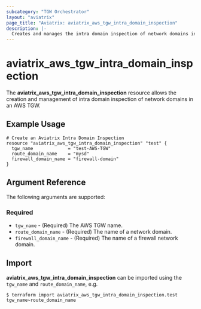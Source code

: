 ```yaml
---
subcategory: "TGW Orchestrator"
layout: "aviatrix"
page_title: "Aviatrix: aviatrix_aws_tgw_intra_domain_inspection"
description: |-
  Creates and manages the intra domain inspection of network domains in an AWS TGW
---
```


# aviatrix_aws_tgw_intra_domain_inspection

The **aviatrix_aws_tgw_intra_domain_inspection** resource allows the creation and management of intra domain inspection of network domains in an AWS TGW.

## Example Usage

```hcl
# Create an Aviatrix Intra Domain Inspection
resource "aviatrix_aws_tgw_intra_domain_inspection" "test" {
  tgw_name             = "test-AWS-TGW"
  route_domain_name    = "mysd"
  firewall_domain_name = "firewall-domain"
}
```

## Argument Reference

The following arguments are supported:

### Required
* `tgw_name` - (Required) The AWS TGW name.
* `route_domain_name` - (Required) The name of a network domain.
* `firewall_domain_name` - (Required) The name of a firewall network domain.

## Import

**aviatrix_aws_tgw_intra_domain_inspection** can be imported using the `tgw_name` and `route_domain_name`, e.g.

```
$ terraform import aviatrix_aws_tgw_intra_domain_inspection.test tgw_name~route_domain_name
```
